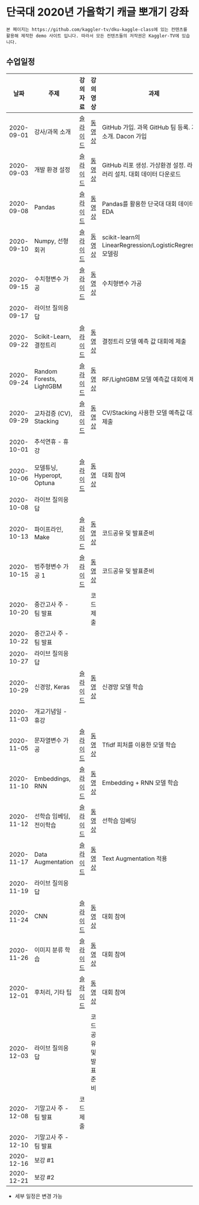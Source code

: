# 단국대 2020년 가을학기 캐글 뽀개기 강좌


```{note}
본 페이지는 https://github.com/kaggler-tv/dku-kaggle-class에 있는 컨텐츠를 활용해 제작한 demo 사이트 입니다. 따라서 모든 컨텐츠들의 저작권은 Kaggler-TV에 있습니다.
```


## 수업일정

| 날짜 | 주제 | 강의자료 | 강의영상 | 과제 |
|-----|-----|--------|-----|-----|
|2020-09-01| 강사/과목 소개 | [슬라이드](https://docs.google.com/presentation/d/1JY3LBjrSNqaQqJTe1FkR0Q7s_4viji7z11CepfLWFNw/edit?usp=sharing) | [동영상](https://youtu.be/JjkoII5otj4) | GitHub 가입. 과목 GitHub 팀 등록. 자기소개. Dacon 가입 |
|2020-09-03| 개발 환경 설정          | [슬라이드](https://docs.google.com/presentation/d/1GyEc1zvn-4NsSliYf-pidnFT-9MBwePl4Gq1qn2saT4/edit?usp=sharing) | [동영상](https://youtu.be/_jhmJQfRkpQ)  | GitHub 리포 생성. 가상환경 설정. 라이브러리 설치. 대회 데이터 다운로드 |
|2020-09-08| Pandas               | [슬라이드](https://docs.google.com/presentation/d/1MhnsZAV8SfLK9ob9gSMXN2Jil7ZjH-8mngH-Qec7bk8/edit?usp=sharing) | [동영상](https://youtu.be/k_Thh59euVk) | Pandas를 활용한 단국대 대회 데이터 EDA |
|2020-09-10| Numpy, 선형회귀        | [슬라이드](https://docs.google.com/presentation/d/1emLd1bVorVh9gfjJBd7ZNCbTxs3SZZOnaXx6aPwZNPQ/edit?usp=sharing) | [동영상](https://youtu.be/texh_aWdaKY) | scikit-learn의 LinearRegression/LogisticRegression 모델링  |
|2020-09-15| 수치형변수 가공          | [슬라이드](https://docs.google.com/presentation/d/1-1xdhujxVu-2Q_sVEa6AZKqxij3PiBL3ZPm4H_MTaMs/edit?usp=sharing) | [동영상](https://youtu.be/Zy56b9K9ogI) | 수치형변수 가공 |
|2020-09-17| 라이브 질의응답          |  |  |
|2020-09-22| Scikit-Learn, 결정트리 | [슬라이드](https://docs.google.com/presentation/d/1c4mg_b1zYxvZw4UrodwmgJXNZw9nv0u9Mjy_oZ6Lmds/edit?usp=sharing) | [동영상](https://youtu.be/Mh1T9wP5pfQ) | 결정트리 모델 예측 값 대회에 제출 |
|2020-09-24| Random Forests, LightGBM | [슬라이드](https://docs.google.com/presentation/d/1IInmro1RSGs0nsfMxDCct_DBGRmrvzUPW4r4qRLp24U/edit?usp=sharing) | [동영상](https://youtu.be/ztLNNfB0n1c) | RF/LightGBM 모델 예측값 대회에 제출 |
|2020-09-29| 교차검증 (CV), Stacking | [슬라이드](https://docs.google.com/presentation/d/160j7GQEoMPFkKn0mjculI0TpkDRJIsNkggUuwlG_ouY/edit?usp=sharing) | [동영상](https://youtu.be/lKIrSj8DQfA) | CV/Stacking 사용한 모델 예측값 대회에 제출 |
|2020-10-01| 추석연휴 - 휴강          |  |  |
|2020-10-06| 모델튜닝, Hyperopt, Optuna | [슬라이드](https://docs.google.com/presentation/d/1Yy3s4nbwJPiZwSa73WRpWGQkhgnnEwfffhwJUYs2Ozk/edit?usp=sharing) | [동영상](https://youtu.be/6cUlsqYFZEE) | 대회 참여 |
|2020-10-08| 라이브 질의응답   |  |  |
|2020-10-13| 파이프라인, Make  | [슬라이드](https://docs.google.com/presentation/d/1aQztmEeidVqLjnGhu6LKcWo_VeOGacpRaaY3_gQ9CcA/edit?usp=sharing) | [동영상](https://youtu.be/5dBnsQJAkAw) | 코드공유 및 발표준비 |
|2020-10-15| 범주형변수 가공 1 | [슬라이드](https://docs.google.com/presentation/d/1uLmoJfuMCQk0hEBqwXTEyV0QKsmWe6sYOu6qiaCDheo/edit?usp=sharing) | [동영상](https://youtu.be/TE2DFWlbO7M) | 코드공유 및 발표준비 |
|2020-10-20| 중간고사 주 - 팀 발표      |  | 코드 제출 |
|2020-10-22| 중간고사 주 - 팀 발표      |  |  |
|2020-10-27| 라이브 질의응답 |  |  |
|2020-10-29| 신경망, Keras | [슬라이드](https://docs.google.com/presentation/d/1D7_8FNJjpzStB-T63vv2aY17YyJJr4k5iqStfZJ2m3k/edit?usp=sharing) | [동영상](https://youtu.be/WkA-bVLxT_E) | 신경망 모델 학습 |
|2020-11-03| 개교기념일 - 휴강 |  |  |
|2020-11-05| 문자열변수 가공 | [슬라이드](https://docs.google.com/presentation/d/11TsWSRQxvTdrKdHKQN1CKkLPEO_ijsIWcqcp1Dva08M/edit?usp=sharing) | [동영상](https://youtu.be/HZA9Xqh11WQ) | Tfidf 피처를 이용한 모델 학습  |
|2020-11-10| Embeddings, RNN | [슬라이드](https://docs.google.com/presentation/d/1ultSXr-_wihsh4Cu-6y5TQIoFIorV5-LyxCP6fBbR6w/edit?usp=sharing) | [동영상](https://youtu.be/rRsqTdrlWjk) | Embedding + RNN 모델 학습 |
|2020-11-12| 선학습 임베딩, 전이학습 | [슬라이드](https://docs.google.com/presentation/d/10iXh7a15zEU2Zuvs-od3rdc688CKSQfjP11-9on7RM4/edit?usp=sharing) | [동영상](https://youtu.be/kZBl5MOhvM4) | 선학습 임베딩  |
|2020-11-17| Data Augmentation | [슬라이드](https://docs.google.com/presentation/d/1QnuQjWiF_1q7XFLMzie3RPE0Hq9DCwtoQ8kc1ohZw_4/edit?usp=sharing) | [동영상](https://youtu.be/Nm0l58nG4cY) | Text Augmentation 적용 |
|2020-11-19| 라이브 질의응답 |  |  |
|2020-11-24| CNN | [슬라이드](https://docs.google.com/presentation/d/1bCAmWlS0SMoqybtzZJHBOtpYIjIEN3J3UKwgxHfoaio/edit?usp=sharing) | [동영상](https://youtu.be/vdg203Ddtgo) | 대회 참여 |
|2020-11-26| 이미지 분류 학습  | [슬라이드](https://docs.google.com/presentation/d/1dmCmkv0mWeuf-rHkrOYBXPKaPIwW4B6gSsVPzerOGLc/edit?usp=sharing) | [동영상](https://youtu.be/DGWNRXPjbPM)  | 대회 참여  |
|2020-12-01| 후처리, 기타 팁 | [슬라이드](https://docs.google.com/presentation/d/1EvWzPwNWKbsOnx_22k1LCz5xe_MG861YBljpQjIYyd4/edit?usp=sharing) | [동영상](https://youtu.be/ZDVV-iMjuRY) | 대회 참여 |
|2020-12-03| 라이브 질의응답 |  | 코드공유 및 발표준비 |
|2020-12-08| 기말고사 주 - 팀 발표 | 코드 제출  |  |
|2020-12-10| 기말고사 주 - 팀 발표 |  |  |
|2020-12-16| 보강 #1 |  |  |
|2020-12-21| 보강 #2 |  |  |


* 세부 일정은 변경 가능